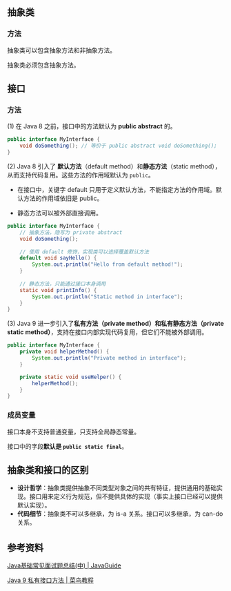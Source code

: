 ## 抽象类

### 方法

抽象类可以包含抽象方法和非抽象方法。

抽象类必须包含抽象方法。







## 接口

### 方法

(1) 在 Java 8 之前，接口中的方法默认为 **public abstract** 的。

```java
public interface MyInterface {
    void doSomething(); // 等价于 public abstract void doSomething();
}
```

(2) Java 8 引入了 **默认方法**（default method）和**静态方法**（static method），从而支持代码复用。这些方法的作用域默认为 `public`。

- 在接口中，关键字 default 只用于定义默认方法，不能指定方法的作用域。默认方法的作用域依旧是 public。

- 静态方法可以被外部直接调用。

```java
public interface MyInterface {
	// 抽象方法，隐写为 private abstract
    void doSomething(); 
    
    // 使用 default 修饰，实现类可以选择覆盖默认方法
    default void sayHello() {
        System.out.println("Hello from default method!");
    }
    
    // 静态方法，只能通过接口本身调用
    static void printInfo() {
        System.out.println("Static method in interface");
    }
}
```

(3) Java 9 进一步引入了**私有方法（private method）和私有静态方法（private static method）**，支持在接口内部实现代码复用，但它们不能被外部调用。

```java
public interface MyInterface {
    private void helperMethod() {
        System.out.println("Private method in interface");
    }

    private static void useHelper() {
        helperMethod();
    }
}
```



### 成员变量

接口本身不支持普通变量，只支持全局静态常量。

接口中的字段**默认是 `public static final`**。





## 抽象类和接口的区别

- **设计哲学**：抽象类提供抽象不同类型对象之间的共有特征，提供通用的基础实现。接口用来定义行为规范，但不提供具体的实现（事实上接口已经可以提供默认实现）。
- **代码细节**：抽象类不可以多继承，为 is-a 关系。接口可以多继承，为 can-do 关系。

###### 



## 参考资料

[Java基础常见面试题总结(中) | JavaGuide](https://javaguide.cn/java/basis/java-basic-questions-02.html#接口和抽象类有什么共同点和区别)

[Java 9 私有接口方法 | 菜鸟教程](https://www.runoob.com/java/java9-private-interface-methods.html)